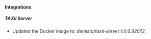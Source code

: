 #### Integrations
##### TAXII Server
- Updated the Docker image to: *demisto/taxii-server:1.0.0.32072*.
